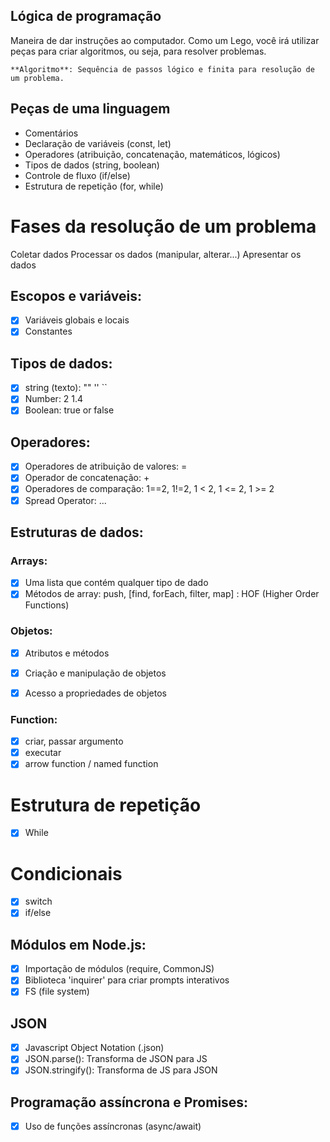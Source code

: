 ## Lógica de programação

Maneira de dar instruções ao computador.
Como um Lego, você irá utilizar peças para criar algoritmos, ou seja, para resolver problemas.

    **Algoritmo**: Sequência de passos lógico e finita para resolução de um problema.


## Peças de uma linguagem

- Comentários
- Declaração de variáveis (const, let)
- Operadores (atribuição, concatenação, matemáticos, lógicos)
- Tipos de dados (string, boolean)
- Controle de fluxo (if/else)
- Estrutura de repetição (for, while)

# Fases da resolução de um problema
Coletar dados
Processar os dados (manipular, alterar...)
Apresentar os dados

## Escopos e variáveis:

- [x] Variáveis globais e locais
- [x] Constantes

## Tipos de dados:

- [x] string (texto): ""  '' ``
- [x] Number: 2 1.4
- [x] Boolean: true or false

## Operadores:

- [x] Operadores de atribuição de valores: =
- [x] Operador de concatenação: +
- [x] Operadores de comparação: 1==2, 1!=2, 1 < 2, 1 <= 2, 1 >= 2
- [x] Spread Operator: ...

## Estruturas de dados:

### Arrays:

- [x] Uma lista que contém qualquer tipo de dado
- [x] Métodos de array: push, [find, forEach, filter, map] : HOF (Higher Order Functions)

### Objetos:

- [x] Atributos e métodos
- [x] Criação e manipulação de objetos
- [x] Acesso a propriedades de objetos


### Function:

- [x] criar, passar argumento
- [x] executar
- [x] arrow function / named function

# Estrutura de repetição
- [x] While

# Condicionais
- [x] switch
- [x] if/else

## Módulos em Node.js:
- [x] Importação de módulos (require, CommonJS)
- [x] Biblioteca 'inquirer' para criar prompts interativos
- [x] FS (file system)

## JSON
- [x] Javascript Object Notation (.json)
- [x] JSON.parse(): Transforma de JSON para JS
- [x] JSON.stringify(): Transforma de JS para JSON

## Programação assíncrona e Promises:
- [x] Uso de funções assíncronas (async/await)